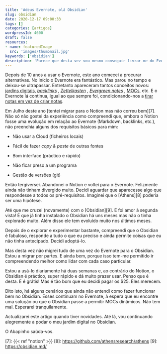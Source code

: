 ```yaml
---
title: 'Adeus Evernote, olá Obsidian'
slug: obsidian
date: 2020-12-17 09:00:33
tags: []
categories: [artigos]
wordpressId: 4600
draft: false
resources:
- name: featuredImage
  src: 'images/thumbnail.jpg'
keywords: ['obsidian']
description: 'Parece que desta vez vou mesmo conseguir livrar-me do Evernote. O Obsidian parece fazer tudo o que preciso.'
---
```

Depois de 10 anos a usar o Evernote, este ano comecei a procurar alternativas. No início o Evernote era fantástico. Mas parou no tempo e deixou-se ultrapassar. Entretanto apareceram tantos conceitos novos: [jardins digitais][1], _[backlinks][2]_ , _[Zettelkasten][3]_ , _[Evergreen notes][4]_ , [MOCs][5], etc. E o Evernote lá continua, igual ao que sempre foi, condicionando-nos a [tirar notas em vez de criar notas][6].
<!--more-->

Em Julho deste ano [tentei migrar para o Notion mas não correu bem][7]. Não só não gostei da experiência como compreendi que, embora o Notion fosse uma evolução em relação ao Evernote (Markdown, backlinks, etc.), não preenchia alguns dos requisitos básicos para mim:

  * Não usar a Cloud (ficheiros locais)

  * Fácil de fazer _copy & paste_ de outras fontes

  * Bom interface (práctico e rápido)

  * Não ficar preso a um programa

  * Gestão de versões (git)

Então tergiversei. Abandonei o Notion e voltei para o Evernote. Felizmente ainda não tinham divergido muito. Decidi aguardar que aparecesse algo que respondesse a todos os pré-requisitos. Imaginei que o [Athens][8] poderia ser uma hipótese.

Até que me cruzei (novamente) com o [Obsidian][9]. E foi amor à segunda vista! É que já tinha instalado o Obsidian há uns meses mas não o tinha explorado muito. Além disso ele tem evoluído muito nos últimos meses.

Depois de o explorar e experimentar bastante, compreendi que o Obsidian é fabuloso, responde a tudo o que eu preciso e ainda permite coisas que eu não tinha antecipado. Decidi adoptá-lo.

Mas desta vez não migrei tudo de uma vez do Evernote para o Obsidian. Estou a migrar por partes. E ainda bem, porque isso tem-me permitido ir compreendendo melhor como lidar com cada caso particular.

Estou a usá-lo diariamente há duas semanas e, ao contrário do Notion, o Obsidian é práctico, super rápido e dá muito prazer usar. Penso que é desta. E é grátis! Mas é tão bom que eu decidi pagar os $25. Eles merecem.

Dito isto, há alguns cenários que ainda não entendi como fazer funcionar bem no Obsidian. Esses continuam no Evernote, à espera que eu encontre uma solução ou que o Obsidian passe a permitir MOCs dinâmicos. Não tem mal. Esperarei tranquilamente.

Actualizarei este artigo quando tiver novidades. Até lá, vou continuando alegremente a podar o meu jardim digital no Obsidian.

O Abapinho saúda-vos.

   [1]: https://joelhooks.com/digital-garden
   [2]: https://www.youtube.com/watch?v=n7xrHPpTWJ0
   [3]: https://en.wikipedia.org/wiki/Zettelkasten
   [4]: https://notes.andymatuschak.org/Evergreen_notes
   [5]: https://www.youtube.com/watch?v=WUq8Pun28FI
   [6]: https://www.linkingyourthinking.com
   [7]: {{< ref "notion" >}}
   [8]: https://github.com/athensresearch/athens
   [9]: https://obsidian.md/
